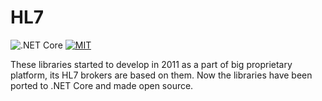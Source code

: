 # HL7

![.NET Core](https://github.com/iberisoft/HL7/workflows/.NET%20Core/badge.svg)
[![MIT](https://img.shields.io/github/license/iberisoft/HL7.svg)](LICENSE.md)

These libraries started to develop in 2011 as a part of big proprietary platform, its HL7 brokers are based on them.
Now the libraries have been ported to .NET Core and made open source.
